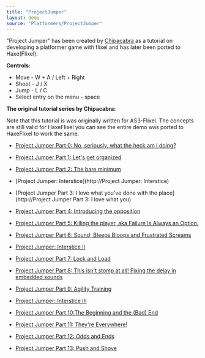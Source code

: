 ```yaml
---
title: "ProjectJumper"
layout: demo
source: "Platformers/ProjectJumper"
---
```


"Project Jumper" has been created by [Chipacabra ](http://chipacabra.blogspot.de/)as a tutorial on developing a platformer game with flixel and has later been ported to Haxe(Flixel).

**Controls:**

- Move - W + A / Left + Right
- Shoot - J / X
- Jump - L / C
- Select entry on the menu - space

**The original tutorial series by Chipacabra:**

Note that this tutorial is was originally written for AS3-Flixel. The concepts are still valid for HaxeFlixel you can see the entire demo was ported to HaxeFlixel to work the same.

- ​[Project Jumper Part 0: No, seriously, what the heck am I doing?](http://chipacabra.blogspot.de/2010/11/project-jumper-part-0.html)
- [Project Jumper Part 1: Let's get organized](http://chipacabra.blogspot.de/2010/12/project-jumper-part-1.html)

- [Project Jumper Part 2: The bare minimum](http://chipacabra.blogspot.de/2010/12/project-jumper-part-2.html)

- [Project Jumper: Interstice](http://Project Jumper: Interstice)

- [Project Jumper Part 3: I love what you've done with the place](http://Project Jumper Part 3: I love what you)

- [Project Jumper Part 4: Introducing the opposition](http://chipacabra.blogspot.de/2010/12/project-jumper-part-4.html)

- [Project Jumper Part 5: Killing the player, aka Failure Is Always an Option.](http://chipacabra.blogspot.de/2011/01/project-jumper-part-5.html)

- [Project Jumper Part 6: Sound; Bleeps Bloops and Frustrated Screams](http://chipacabra.blogspot.de/2011/01/project-jumper-part-6-sound.html)

- [Project Jumper: Interstice II](http://chipacabra.blogspot.de/2011/01/project-jumper-interstice-ii.html)

- [Project Jumper Part 7: Lock and Load](http://chipacabra.blogspot.de/2011/01/project-jumper-part-7-lock-and-load.html)

- [Project Jumper Part 8: This isn't stomp at all! Fixing the delay in embedded sounds](http://chipacabra.blogspot.de/2011/01/project-jumper-part-8-this-isnt-stomp.html)

- [Project Jumper Part 9: Agility Training](http://chipacabra.blogspot.de/2011/01/project-jumper-part-9-agility-training.html)

- [Project Jumper: Interstice III](http://chipacabra.blogspot.de/2011/01/project-jumper-interstice-iii.html)

- [Project Jumper Part 10:The Beginning and the (Bad) End](http://chipacabra.blogspot.de/2011/01/project-jumper-part-10the-beginning-and.html)

- [Project Jumper Part 11: They're Everywhere!](http://chipacabra.blogspot.de/2011/02/project-jumper-part-11-theyre.html)

- [Project Jumper Part 12: Odds and Ends](http://chipacabra.blogspot.de/2011/02/project-jumper-part-12-odds-and-ends.html)

- [Project Jumper Part 13: Push and Shove](http://chipacabra.blogspot.de/2011/03/project-jumper-part-13-push-and-shove.html)
